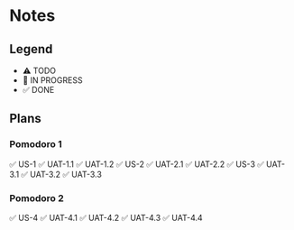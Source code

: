 # Notes

## Legend
- ⚠ TODO
- 🚧 IN PROGRESS
- ✅ DONE

## Plans

### Pomodoro 1
✅ US-1
✅ UAT-1.1
✅ UAT-1.2
✅ US-2
✅ UAT-2.1
✅ UAT-2.2
✅ US-3
✅ UAT-3.1
✅ UAT-3.2
✅ UAT-3.3

### Pomodoro 2
✅ US-4
✅ UAT-4.1
✅ UAT-4.2
✅ UAT-4.3
✅ UAT-4.4